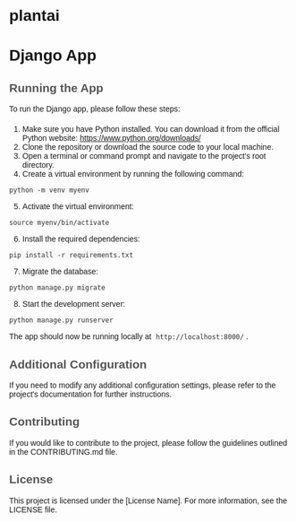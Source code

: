# plantai
<!DOCTYPE html>
<html>
<head>
  <meta charset="UTF-8">
  <title>README - Django App</title>
  <style>
    body {
      font-family: Arial, sans-serif;
      margin: 40px;
    }
    
    h1 {
      color: #333;
    }
    
    h2 {
      color: #555;
    }
    
    p {
      margin-bottom: 20px;
    }
    
    code {
      font-family: Consolas, monospace;
      background-color: #f8f8f8;
      padding: 2px 4px;
      color: #333;
    }
  </style>
</head>
<body>
  <h1>Django App</h1>
  
  <h2>Running the App</h2>
  <p>To run the Django app, please follow these steps:</p>
  
  <ol>
    <li>Make sure you have Python installed. You can download it from the official Python website: <a href="https://www.python.org/downloads/">https://www.python.org/downloads/</a></li>
    <li>Clone the repository or download the source code to your local machine.</li>
    <li>Open a terminal or command prompt and navigate to the project's root directory.</li>
    <li>Create a virtual environment by running the following command:</li>
  </ol>
  
  <pre><code>python -m venv myenv</code></pre>
  
  <ol start="5">
    <li>Activate the virtual environment:</li>
  </ol>
  
  <pre><code>source myenv/bin/activate</code></pre>
  
  <ol start="6">
    <li>Install the required dependencies:</li>
  </ol>
  
  <pre><code>pip install -r requirements.txt</code></pre>
  
  <ol start="7">
    <li>Migrate the database:</li>
  </ol>
  
  <pre><code>python manage.py migrate</code></pre>
  
  <ol start="8">
    <li>Start the development server:</li>
  </ol>
  
  <pre><code>python manage.py runserver</code></pre>
  
  <p>The app should now be running locally at <code>http://localhost:8000/</code>.</p>
  
  <h2>Additional Configuration</h2>
  <p>If you need to modify any additional configuration settings, please refer to the project's documentation for further instructions.</p>
  
  <h2>Contributing</h2>
  <p>If you would like to contribute to the project, please follow the guidelines outlined in the CONTRIBUTING.md file.</p>
  
  <h2>License</h2>
  <p>This project is licensed under the [License Name]. For more information, see the LICENSE file.</p>
</body>
</html>
